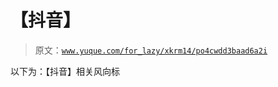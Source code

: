 # 【抖音】

> 原文：[`www.yuque.com/for_lazy/xkrm14/po4cwdd3baad6a2i`](https://www.yuque.com/for_lazy/xkrm14/po4cwdd3baad6a2i)

以下为：【抖音】相关风向标

